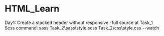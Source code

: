 # HTML_Learn
Day1: Create a stacked header without responsive
    -full source at Task_1
Scss command: sass Task_2\sass\style.scss Task_2\css\style.css --watch
